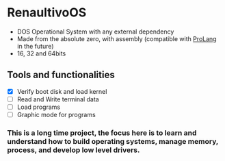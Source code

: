 # RenaultivoOS

- DOS Operational System with any external dependency
- Made from the absolute zero, with assembly (compatible with [ProLang](https://github.com/renaultivo/ProLang) in the future)
- 16, 32 and 64bits

## Tools and functionalities

- [x] Verify boot disk and load kernel
- [ ] Read and Write terminal data
- [ ] Load programs
- [ ] Graphic mode for programs

### This is a long time project, the focus here is to learn and understand how to build operating systems, manage memory, process, and develop low level drivers.
